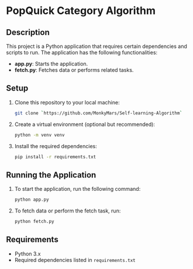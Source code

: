 # PopQuick Category Algorithm

## Description
This project is a Python application that requires certain dependencies and scripts to run. The application has the following functionalities:
- **app.py**: Starts the application.
- **fetch.py**: Fetches data or performs related tasks.

## Setup

1. Clone this repository to your local machine:
    ```bash
    git clone `https://github.com/MonkyMars/Self-learning-Algorithm`
    ```

2. Create a virtual environment (optional but recommended):
    ```bash
    python -m venv venv
    ```

3. Install the required dependencies:
    ```bash
    pip install -r requirements.txt
    ```

## Running the Application

1. To start the application, run the following command:
    ```bash
    python app.py
    ```

2. To fetch data or perform the fetch task, run:
    ```bash
    python fetch.py
    ```

## Requirements
- Python 3.x
- Required dependencies listed in `requirements.txt`

